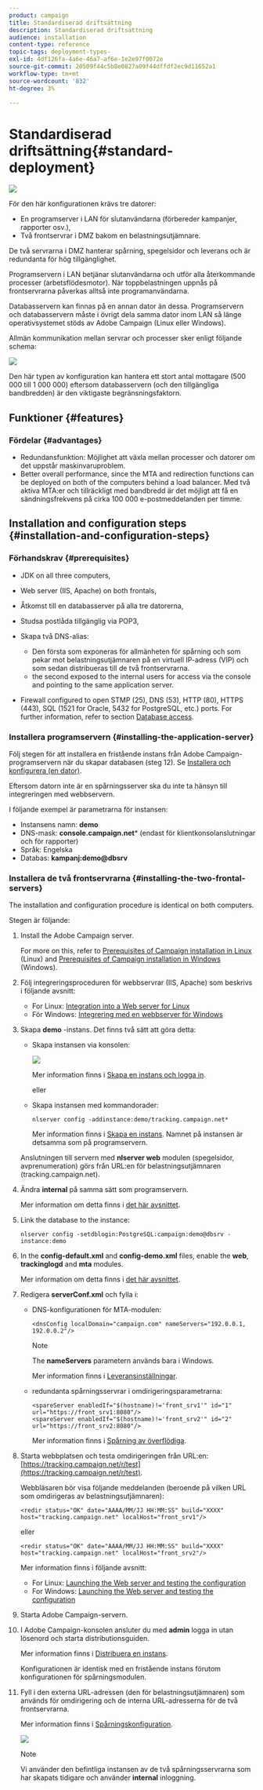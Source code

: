 ```yaml
---
product: campaign
title: Standardiserad driftsättning
description: Standardiserad driftsättning
audience: installation
content-type: reference
topic-tags: deployment-types-
exl-id: 4df126fa-4a6e-46a7-af6e-1e2e97f0072e
source-git-commit: 20509f44c5b8e0827a09f44dffdf2ec9d11652a1
workflow-type: tm+mt
source-wordcount: '832'
ht-degree: 3%

---
```


# Standardiserad driftsättning{#standard-deployment}

![](../../assets/v7-only.svg)

För den här konfigurationen krävs tre datorer:

* En programserver i LAN för slutanvändarna (förbereder kampanjer, rapporter osv.),
* Två frontservrar i DMZ bakom en belastningsutjämnare.

De två servrarna i DMZ hanterar spårning, spegelsidor och leverans och är redundanta för hög tillgänglighet.

Programservern i LAN betjänar slutanvändarna och utför alla återkommande processer (arbetsflödesmotor). När toppbelastningen uppnås på frontservrarna påverkas alltså inte programanvändarna.

Databasservern kan finnas på en annan dator än dessa. Programservern och databasservern måste i övrigt dela samma dator inom LAN så länge operativsystemet stöds av Adobe Campaign (Linux eller Windows).

Allmän kommunikation mellan servrar och processer sker enligt följande schema:

![](assets/s_001_ncs_install_standardconfig.png)

Den här typen av konfiguration kan hantera ett stort antal mottagare (500 000 till 1 000 000) eftersom databasservern (och den tillgängliga bandbredden) är den viktigaste begränsningsfaktorn.

## Funktioner {#features}

### Fördelar {#advantages}

* Redundansfunktion: Möjlighet att växla mellan processer och datorer om det uppstår maskinvaruproblem.
* Better overall performance, since the MTA and redirection functions can be deployed on both of the computers behind a load balancer. Med två aktiva MTA:er och tillräckligt med bandbredd är det möjligt att få en sändningsfrekvens på cirka 100 000 e-postmeddelanden per timme.

## Installation and configuration steps {#installation-and-configuration-steps}

### Förhandskrav {#prerequisites}

* JDK on all three computers,
* Web server (IIS, Apache) on both frontals,
* Åtkomst till en databasserver på alla tre datorerna,
* Studsa postlåda tillgänglig via POP3,
* Skapa två DNS-alias:

   * Den första som exponeras för allmänheten för spårning och som pekar mot belastningsutjämnaren på en virtuell IP-adress (VIP) och som sedan distribueras till de två frontservrarna.
   * the second exposed to the internal users for access via the console and pointing to the same application server.

* Firewall configured to open STMP (25), DNS (53), HTTP (80), HTTPS (443), SQL (1521 for Oracle, 5432 for PostgreSQL, etc.) ports. For further information, refer to section [Database access](../../installation/using/network-configuration.md#database-access).

### Installera programservern {#installing-the-application-server}

Följ stegen för att installera en fristående instans från Adobe Campaign-programservern när du skapar databasen (steg 12). Se [Installera och konfigurera (en dator)](../../installation/using/standalone-deployment.md#installing-and-configuring--single-machine-).

Eftersom datorn inte är en spårningsserver ska du inte ta hänsyn till integreringen med webbservern.

I följande exempel är parametrarna för instansen:

* Instansens namn: **demo**
* DNS-mask: **console.campaign.net*** (endast för klientkonsolanslutningar och för rapporter)
* Språk: Engelska
* Databas: **kampanj:demo@dbsrv**

### Installera de två frontservrarna {#installing-the-two-frontal-servers}

The installation and configuration procedure is identical on both computers.

Stegen är följande:

1. Install the Adobe Campaign server.

   For more on this, refer to [Prerequisites of Campaign installation in Linux](../../installation/using/prerequisites-of-campaign-installation-in-linux.md) (Linux) and [Prerequisites of Campaign installation in Windows](../../installation/using/prerequisites-of-campaign-installation-in-windows.md) (Windows).

1. Följ integreringsproceduren för webbservrar (IIS, Apache) som beskrivs i följande avsnitt:

   * For Linux: [Integration into a Web server for Linux](../../installation/using/integration-into-a-web-server-for-linux.md)
   * För Windows: [Integrering med en webbserver för Windows](../../installation/using/integration-into-a-web-server-for-windows.md)

1. Skapa **demo** -instans. Det finns två sätt att göra detta:

   * Skapa instansen via konsolen:

      ![](assets/install_create_new_connexion.png)

      Mer information finns i [Skapa en instans och logga in](../../installation/using/creating-an-instance-and-logging-on.md).

      eller

   * Skapa instansen med kommandorader:

      ```
      nlserver config -addinstance:demo/tracking.campaign.net*
      ```

      Mer information finns i [Skapa en instans](../../installation/using/command-lines.md#creating-an-instance).
   Namnet på instansen är detsamma som på programservern.

   Anslutningen till servern med **nlserver web** modulen (spegelsidor, avprenumeration) görs från URL:en för belastningsutjämnaren (tracking.campaign.net).

1. Ändra **internal** på samma sätt som programservern.

   Mer information om detta finns i [det här avsnittet](../../installation/using/configuring-campaign-server.md#internal-identifier).

1. Link the database to the instance:

   ```
   nlserver config -setdblogin:PostgreSQL:campaign:demo@dbsrv -instance:demo
   ```

1. In the **config-default.xml** and **config-demo.xml** files, enable the **web**, **trackinglogd** and **mta** modules.

   Mer information om detta finns i [det här avsnittet](../../installation/using/configuring-campaign-server.md#enabling-processes).

1. Redigera **serverConf.xml** och fylla i:

   * DNS-konfigurationen för MTA-modulen:

      ```
      <dnsConfig localDomain="campaign.com" nameServers="192.0.0.1, 192.0.0.2"/>
      ```

      >[!NOTE]
      >
      >The **nameServers** parametern används bara i Windows.

      Mer information finns i [Leveransinställningar](configure-delivery-settings.md).

   * redundanta spårningsservrar i omdirigeringsparametrarna:

      ```
      <spareServer enabledIf="$(hostname)!='front_srv1'" id="1" url="https://front_srv1:8080"/>
      <spareServer enabledIf="$(hostname)!='front_srv2'" id="2" url="https://front_srv2:8080"/>
      ```

      Mer information finns i [Spårning av överflödiga](configuring-campaign-server.md#redundant-tracking).

1. Starta webbplatsen och testa omdirigeringen från URL:en: [https://tracking.campaign.net/r/test](https://tracking.campaign.net/r/test).

   Webbläsaren bör visa följande meddelanden (beroende på vilken URL som omdirigeras av belastningsutjämnaren):

   ```
   <redir status="OK" date="AAAA/MM/JJ HH:MM:SS" build="XXXX" host="tracking.campaign.net" localHost="front_srv1"/>
   ```

   eller

   ```
   <redir status="OK" date="AAAA/MM/JJ HH:MM:SS" build="XXXX" host="tracking.campaign.net" localHost="front_srv2"/>
   ```

   Mer information finns i följande avsnitt:

   * For Linux: [Launching the Web server and testing the configuration](../../installation/using/integration-into-a-web-server-for-linux.md#launching-the-web-server-and-testing-the-configuration)
   * For Windows: [Launching the Web server and testing the configuration](../../installation/using/integration-into-a-web-server-for-windows.md#launching-the-web-server-and-testing-the-configuration)

1. Starta Adobe Campaign-servern.
1. I Adobe Campaign-konsolen ansluter du med **admin** logga in utan lösenord och starta distributionsguiden.

   Mer information finns i [Distribuera en instans](../../installation/using/deploying-an-instance.md).

   Konfigurationen är identisk med en fristående instans förutom konfigurationen för spårningsmodulen.

1. Fyll i den externa URL-adressen (den för belastningsutjämnaren) som används för omdirigering och de interna URL-adresserna för de två frontservrarna.

   Mer information finns i [Spårningskonfiguration](../../installation/using/deploying-an-instance.md#tracking-configuration).

   ![](assets/d_ncs_install_tracking2.png)

   >[!NOTE]
   >
   >Vi använder den befintliga instansen av de två spårningsservrarna som har skapats tidigare och använder **internal** inloggning.
